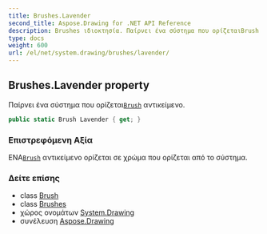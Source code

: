 ```yaml
---
title: Brushes.Lavender
second_title: Aspose.Drawing for .NET API Reference
description: Brushes ιδιοκτησία. Παίρνει ένα σύστημα που ορίζεταιBrush αντικείμενο.
type: docs
weight: 600
url: /el/net/system.drawing/brushes/lavender/
---
```

## Brushes.Lavender property

Παίρνει ένα σύστημα που ορίζεται[`Brush`](../../brush/) αντικείμενο.

```csharp
public static Brush Lavender { get; }
```

### Επιστρεφόμενη Αξία

ΕΝΑ[`Brush`](../../brush/) αντικείμενο ορίζεται σε χρώμα που ορίζεται από το σύστημα.

### Δείτε επίσης

* class [Brush](../../brush/)
* class [Brushes](../)
* χώρος ονομάτων [System.Drawing](../../brushes/)
* συνέλευση [Aspose.Drawing](../../../)


